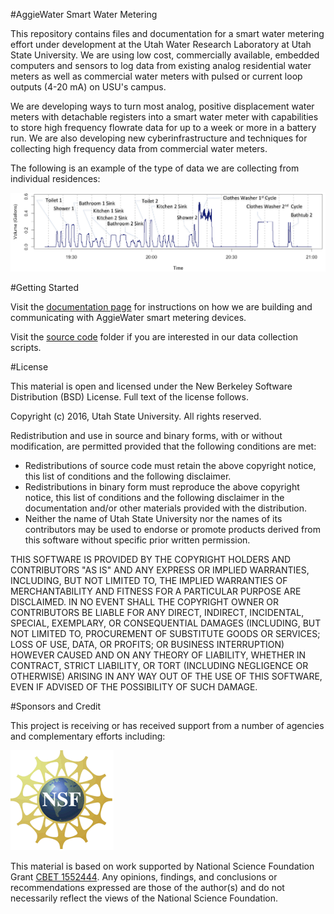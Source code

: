 #AggieWater Smart Water Metering

This repository contains files and documentation for a smart water metering effort under development at the Utah Water Research Laboratory at Utah State University. We are using low cost, commercially available, embedded computers and sensors to log data from existing analog residential water meters as well as commercial water meters with pulsed or current loop outputs (4-20 mA) on USU's campus. 

We are developing ways to turn most analog, positive displacement water meters with detachable registers into a smart water meter with capabilities to store high frequency flowrate data for up to a week or more in a battery run. We are also developing new cyberinfrastructure and techniques for collecting high frequency data from commercial water meters. 

The following is an example of the type of data we are collecting from individual residences:

![Data](/doc/images/data.png)

   
#Getting Started

Visit the [documentation page](/doc/readme.md) for instructions on how we are building and communicating with AggieWater smart metering devices. 

Visit the [source code](https://github.com/UCHIC/WaterMonitor/tree/master/src) folder if you are interested in our data collection scripts.

#License

This material is open and licensed under the New Berkeley Software Distribution (BSD) License. Full text of the license follows.

Copyright (c) 2016, Utah State University. All rights reserved.

Redistribution and use in source and binary forms, with or without modification, are permitted provided that the following conditions are met:

* Redistributions of source code must retain the above copyright notice, this list of conditions and the following disclaimer.
* Redistributions in binary form must reproduce the above copyright notice, this list of conditions and the following disclaimer in the documentation and/or other materials provided with the distribution.
* Neither the name of Utah State University nor the names of its contributors may be used to endorse or promote products derived from this software without specific prior written permission.

THIS SOFTWARE IS PROVIDED BY THE COPYRIGHT HOLDERS AND CONTRIBUTORS "AS IS" AND ANY EXPRESS OR IMPLIED WARRANTIES, INCLUDING, BUT NOT LIMITED TO, THE IMPLIED WARRANTIES OF MERCHANTABILITY AND FITNESS FOR A PARTICULAR PURPOSE ARE DISCLAIMED. IN NO EVENT SHALL THE COPYRIGHT OWNER OR CONTRIBUTORS BE LIABLE FOR ANY DIRECT, INDIRECT, INCIDENTAL, SPECIAL, EXEMPLARY, OR CONSEQUENTIAL DAMAGES (INCLUDING, BUT NOT LIMITED TO, PROCUREMENT OF SUBSTITUTE GOODS OR SERVICES; LOSS OF USE, DATA, OR PROFITS; OR BUSINESS INTERRUPTION) HOWEVER CAUSED AND ON ANY THEORY OF LIABILITY, WHETHER IN CONTRACT, STRICT LIABILITY, OR TORT (INCLUDING NEGLIGENCE OR OTHERWISE) ARISING IN ANY WAY OUT OF THE USE OF THIS SOFTWARE, EVEN IF ADVISED OF THE POSSIBILITY OF SUCH DAMAGE.

#Sponsors and Credit

This project is receiving or has received support from a number of agencies and complementary efforts including:

![NSF](/doc/images/nsf.gif)

This material is based on work supported by National Science Foundation Grant [CBET 1552444](http://www.nsf.gov/awardsearch/showAward?AWD_ID=1552444).  Any opinions, findings, and conclusions or recommendations expressed are those of the author(s) and do not necessarily reflect the views of the National Science Foundation.


